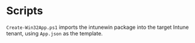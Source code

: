 # Scripts

`Create-Win32App.ps1` imports the intunewin package into the target Intune tenant, using `App.json` as the template.
